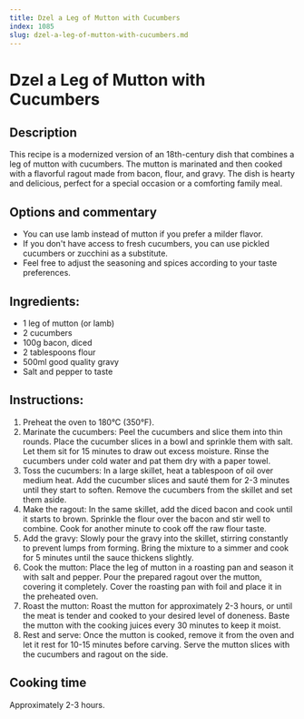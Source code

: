 ```yaml
---
title: Dzel a Leg of Mutton with Cucumbers
index: 1085
slug: dzel-a-leg-of-mutton-with-cucumbers.md
---
```


# Dzel a Leg of Mutton with Cucumbers

## Description
This recipe is a modernized version of an 18th-century dish that combines a leg of mutton with cucumbers. The mutton is marinated and then cooked with a flavorful ragout made from bacon, flour, and gravy. The dish is hearty and delicious, perfect for a special occasion or a comforting family meal.

## Options and commentary
- You can use lamb instead of mutton if you prefer a milder flavor.
- If you don't have access to fresh cucumbers, you can use pickled cucumbers or zucchini as a substitute.
- Feel free to adjust the seasoning and spices according to your taste preferences.

## Ingredients:
- 1 leg of mutton (or lamb)
- 2 cucumbers
- 100g bacon, diced
- 2 tablespoons flour
- 500ml good quality gravy
- Salt and pepper to taste

## Instructions:
1. Preheat the oven to 180°C (350°F).
2. Marinate the cucumbers: Peel the cucumbers and slice them into thin rounds. Place the cucumber slices in a bowl and sprinkle them with salt. Let them sit for 15 minutes to draw out excess moisture. Rinse the cucumbers under cold water and pat them dry with a paper towel.
3. Toss the cucumbers: In a large skillet, heat a tablespoon of oil over medium heat. Add the cucumber slices and sauté them for 2-3 minutes until they start to soften. Remove the cucumbers from the skillet and set them aside.
4. Make the ragout: In the same skillet, add the diced bacon and cook until it starts to brown. Sprinkle the flour over the bacon and stir well to combine. Cook for another minute to cook off the raw flour taste.
5. Add the gravy: Slowly pour the gravy into the skillet, stirring constantly to prevent lumps from forming. Bring the mixture to a simmer and cook for 5 minutes until the sauce thickens slightly.
6. Cook the mutton: Place the leg of mutton in a roasting pan and season it with salt and pepper. Pour the prepared ragout over the mutton, covering it completely. Cover the roasting pan with foil and place it in the preheated oven.
7. Roast the mutton: Roast the mutton for approximately 2-3 hours, or until the meat is tender and cooked to your desired level of doneness. Baste the mutton with the cooking juices every 30 minutes to keep it moist.
8. Rest and serve: Once the mutton is cooked, remove it from the oven and let it rest for 10-15 minutes before carving. Serve the mutton slices with the cucumbers and ragout on the side.

## Cooking time
Approximately 2-3 hours.